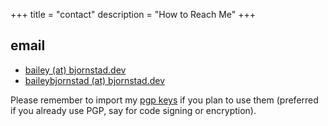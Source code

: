 +++
title = "contact"
description = "How to Reach Me"
+++

## email

- [bailey (at) bjornstad.dev](mailto://bailey@bjornstad.dev)
- [baileybjornstad (at) bjornstad.dev](mailto://baileybjornstad@fastmail.com)

Please remember to import my [pgp keys](pgp) if you plan to use them (preferred
if you already use PGP, say for code signing or encryption).

